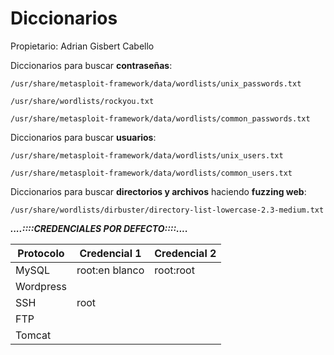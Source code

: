 # Diccionarios

Propietario: Adrian Gisbert Cabello

Diccionarios para buscar **contraseñas**:

`/usr/share/metasploit-framework/data/wordlists/unix_passwords.txt`

`/usr/share/wordlists/rockyou.txt`

`/usr/share/metasploit-framework/data/wordlists/common_passwords.txt`

Diccionarios para buscar **usuarios**:

`/usr/share/metasploit-framework/data/wordlists/unix_users.txt`

`/usr/share/metasploit-framework/data/wordlists/common_users.txt`

Diccionarios para buscar **directorios y archivos** haciendo **fuzzing web**:

`/usr/share/wordlists/dirbuster/directory-list-lowercase-2.3-medium.txt`

***....::::CREDENCIALES POR DEFECTO::::....***

| Protocolo | Credencial 1 | Credencial 2 |
| --- | --- | --- |
| MySQL | root:en blanco | root:root |
| Wordpress |  |  |
| SSH | root |  |
| FTP |  |  |
| Tomcat |  |  |